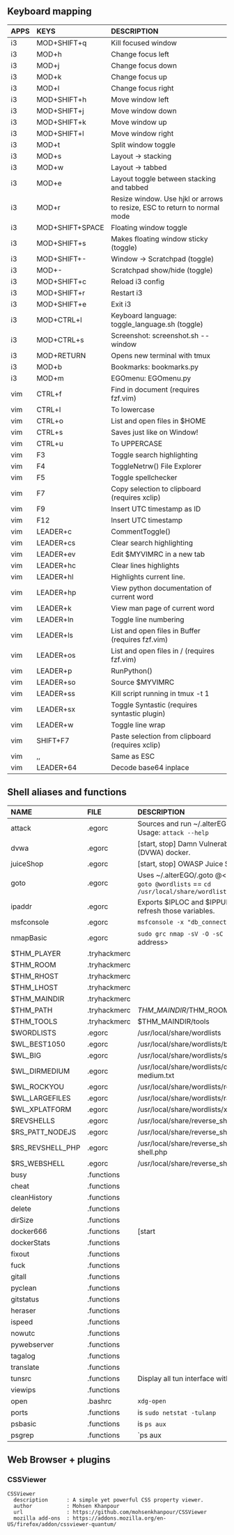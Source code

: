 ## Keyboard mapping

| APPS         | KEYS                        | DESCRIPTION                                                               |
| :----------- | :-------------------------- | :------------------------------------------------------------------------ |
| i3           | MOD+SHIFT+q                 | Kill focused window                                                       |
| i3           | MOD+h                       | Change focus left                                                         |
| i3           | MOD+j                       | Change focus down                                                         |
| i3           | MOD+k                       | Change focus up                                                           |
| i3           | MOD+l                       | Change focus right                                                        |
| i3           | MOD+SHIFT+h                 | Move window left                                                          |
| i3           | MOD+SHIFT+j                 | Move window down                                                          |
| i3           | MOD+SHIFT+k                 | Move window up                                                            |
| i3           | MOD+SHIFT+l                 | Move window right                                                         |
| i3           | MOD+t                       | Split window toggle                                                       |
| i3           | MOD+s                       | Layout -> stacking                                                        |
| i3           | MOD+w                       | Layout -> tabbed                                                          |
| i3           | MOD+e                       | Layout toggle between stacking and tabbed                                 |
| i3           | MOD+r                       | Resize window. Use hjkl or arrows to resize, ESC to return to normal mode |
| i3           | MOD+SHIFT+SPACE             | Floating window toggle                                                    |
| i3           | MOD+SHIFT+s                 | Makes floating window sticky (toggle)                                     |
| i3           | MOD+SHIFT+-                 | Window -> Scratchpad (toggle)                                             |
| i3           | MOD+-                       | Scratchpad show/hide (toggle)                                             |
| i3           | MOD+SHIFT+c                 | Reload i3 config                                                          |
| i3           | MOD+SHIFT+r                 | Restart i3                                                                |
| i3           | MOD+SHIFT+e                 | Exit i3                                                                   |
| i3           | MOD+CTRL+l                  | Keyboard language: toggle_language.sh (toggle)                            |
| i3           | MOD+CTRL+s                  | Screenshot: screenshot.sh --window                                        |
| i3           | MOD+RETURN                  | Opens new terminal with tmux                                              |
| i3           | MOD+b                       | Bookmarks: bookmarks.py                                                   |
| i3           | MOD+m                       | EGOmenu: EGOmenu.py                                                       |
| vim          | CTRL+f                      | Find in document (requires fzf.vim)                                       |
| vim          | CTRL+l                      | To lowercase                                                              |
| vim          | CTRL+o                      | List and open files in $HOME                                              |
| vim          | CTRL+s                      | Saves just like on Window!                                                |
| vim          | CTRL+u                      | To UPPERCASE                                                              |
| vim          | F3                          | Toggle search highlighting                                                |
| vim          | F4                          | ToggleNetrw() File Explorer                                               |
| vim          | F5                          | Toggle spellchecker                                                       |
| vim          | F7                          | Copy selection to clipboard (requires xclip)                              |
| vim          | F9                          | Insert UTC timestamp as ID                                                |
| vim          | F12                         | Insert UTC timestamp                                                      |
| vim          | LEADER+c                    | CommentToggle()                                                           |
| vim          | LEADER+cs                   | Clear search highlighting                                                 |
| vim          | LEADER+ev                   | Edit $MYVIMRC in a new tab                                                |
| vim          | LEADER+hc                   | Clear lines highlights                                                    |
| vim          | LEADER+hl                   | Highlights current line.                                                  |
| vim          | LEADER+hp                   | View python documentation of current word                                 |
| vim          | LEADER+k                    | View man page of current word                                             |
| vim          | LEADER+ln                   | Toggle line numbering                                                     |
| vim          | LEADER+ls                   | List and open files in Buffer (requires fzf.vim)                          |
| vim          | LEADER+os                   | List and open files in / (requires fzf.vim)                               |
| vim          | LEADER+p                    | RunPython()                                                               |
| vim          | LEADER+so                   | Source $MYVIMRC                                                           |
| vim          | LEADER+ss                   | Kill script running in tmux -t 1                                          |
| vim          | LEADER+sx                   | Toggle Syntastic (requires syntastic plugin)                              |
| vim          | LEADER+w                    | Toggle line wrap                                                          |
| vim          | SHIFT+F7                    | Paste selection from clipboard (requires xclip)                           |
| vim          | ,,                          | Same as ESC                                                               |
| vim          | LEADER+64                   | Decode base64 inplace                                                     |

## Shell aliases and functions

| NAME                       | FILE                | DESCRIPTION                                                                                        |
| :------------------------- | :---------------    | :--------------------------------------------------------------                                    |
| attack                     | .egorc              | Sources and run ~/.alterEGO/.tryhackmerc. Usage: `attack --help`                                   |
| dvwa                       | .egorc              | [start, stop] Damn Vulnerable Web App (DVWA) docker.                                               |
| juiceShop                  | .egorc              | [start, stop] OWASP Juice Shop docker.                                                             |
| goto                       | .egorc              | Uses ~/.alterEGO/.goto @&lt;bookmarks>. Ex. `goto @wordlists` == `cd /usr/local/share/wordlists`   |
| ipaddr                     | .egorc              | Exports $IPLOC and $IPPUB. Run `ipaddr` to refresh those variables.                                |
| msfconsole                 | .egorc              | `msfconsole -x "db_connect ${USER}@msf"`                                                           |
| nmapBasic                  | .egorc              | `sudo grc nmap -sV -O -sC --traceroute` &lt;ip address>                                            |
| $THM\_PLAYER               | .tryhackmerc        |                                                                                                    |
| $THM\_ROOM                 | .tryhackmerc        |                                                                                                    |
| $THM\_RHOST                | .tryhackmerc        |                                                                                                    |
| $THM\_LHOST                | .tryhackmerc        |                                                                                                    |
| $THM\_MAINDIR              | .tryhackmerc        |                                                                                                    |
| $THM\_PATH                 | .tryhackmerc        | $THM\_MAINDIR/$THM\_ROOM                                                                         |
| $THM\_TOOLS                | .tryhackmerc        | $THM\_MAINDIR/tools                                                                              |
| $WORDLISTS                 | .egorc              | /usr/local/share/wordlists                                                                         |
| $WL\_BEST1050              | .egorc              | /usr/local/share/wordlists/best1050.txt                                                            |
| $WL\_BIG                   | .egorc              | /usr/local/share/wordlists/seclist-big.txt                                                         |
| $WL\_DIRMEDIUM             | .egorc              | /usr/local/share/wordlists/directory-list-2.3-medium.txt                                           |
| $WL\_ROCKYOU               | .egorc              | /usr/local/share/wordlists/rockyou.txt                                                             |
| $WL\_LARGEFILES            | .egorc              | /usr/local/share/wordlists/raft-large-files.txt                                                    |
| $WL\_XPLATFORM             | .egorc              | /usr/local/share/wordlists/xplatform.txt                                                           |
| $REVSHELLS                 | .egorc              | /usr/local/share/reverse\_shells                                                                    |
| $RS\_PATT\_NODEJS            | .egorc              | /usr/local/share/reverse\_shells/patt\_nodeJS.js                                                     |
| $RS\_REVSHELL\_PHP           | .egorc              | /usr/local/share/reverse\_shells/php-reverse-shell.php                                              |
| $RS\_WEBSHELL               | .egorc              | /usr/local/share/reverse\_shells/webshell.php                                                       |
| busy                       | .functions          |                                                                                                    |
| cheat                      | .functions          |                                                                                                    |
| cleanHistory               | .functions          |                                                                                                    |
| delete                     | .functions          |                                                                                                    |
| dirSize                    | .functions          |                                                                                                    |
| docker666                  | .functions          | [start|stop] docker.service                                                                        |
| dockerStats                | .functions          |                                                                                                    |
| fixout                     | .functions          |                                                                                                    |
| fuck                       | .functions          |                                                                                                    |
| gitall                     | .functions          |                                                                                                    |
| pyclean                    | .functions          |                                                                                                    |
| gitstatus                  | .functions          |                                                                                                    |
| heraser                    | .functions          |                                                                                                    |
| ispeed                     | .functions          |                                                                                                    |
| nowutc                     | .functions          |                                                                                                    |
| pywebserver                | .functions          |                                                                                                    |
| tagalog                    | .functions          |                                                                                                    |
| translate                  | .functions          |                                                                                                    |
| tunsrc                     | .functions          | Display all tun interface with IP, PID and name                                                    |
| viewips                    | .functions          |                                                                                                    |
| open                       | .bashrc             | `xdg-open`                                                                                         |
| ports                      | .functions          | is `sudo netstat -tulanp`                                                                          |
| psbasic                    | .functions          | is `ps aux`                                                                                        |
| psgrep                     | .functions          | `ps aux | grep -Ei $@`                                                                             |

## Web Browser + plugins

### CSSViewer

```
CSSViewer
  description      : A simple yet powerful CSS property viewer.
  author           : Mohsen Khanpour
  url              : https://github.com/mohsenkhanpour/CSSViewer
  mozilla add-ons  : https://addons.mozilla.org/en-US/firefox/addon/cssviewer-quantum/
```
